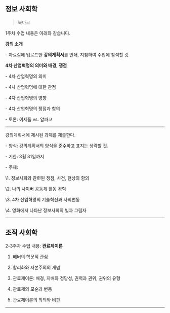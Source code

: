 ## 정보 사회학

>  북마크

1주차 수업 내용은 아래와 같습니다.

**강의 소개**

\- 자료실에 업로드한 **강의계획서**를 인쇄, 지참하여 수업에 참석할 것

**4차 산업혁명의 의미와 배경, 쟁점**

\- 4차 산업혁명의 의미

\- 4차 산업혁명에 대한 관점

\- 4차 산업혁명의 영향

\- 4차 산업혁명의 쟁점과 함의

\- 토론: 이세돌 vs. 알파고

---

강의계획서에 제시된 과제를 제출한다.



\- 양식: 강의계획서의 양식을 준수하고 표지는 생략할 것.

\- 기한: 3월 31일까지

\- 주제:



\1. 정보사회와 관련된 쟁점, 사건, 현상의 함의

\2. 나의 사이버 공동체 활동 경험

\3. 4차 산업혁명의 기술혁신과 사회변동

\4. 영화에서 나타난 정보사회의 빛과 그림자

---

## 조직 사회학

2-3주차 수업 내용: **관료제이론**

1) 베버의 학문적 관심

2) 합리화와 자본주의의 개념

3) 관료제이론: 배경, 지배와 정당성, 권력과 권위, 권위의 유형

4) 관료제의 모순과 변동

5) 관료제이론의 의의와 비판

---

